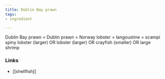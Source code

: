 ```yaml
---
title: Dublin Bay prawn
tags:
- ingredient

---
```

Dublin Bay prawn = Dublin prawn = Norway lobster = langoustine = scampi spiny lobster (larger) OR lobster (larger) OR crayfish (smaller) OR large shrimp

### Links

* [[shellfish]]
